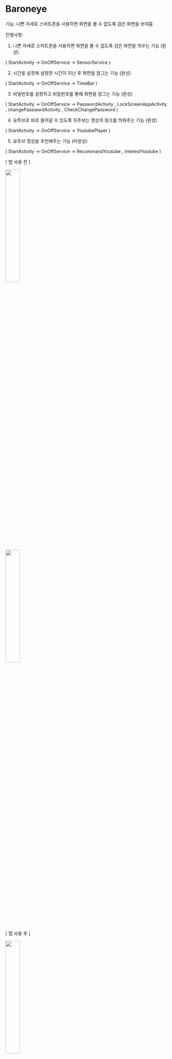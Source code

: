 # Baroneye

기능: 나쁜 자세로 스마트폰을 사용하면 화면을 볼 수 없도록 검은 화면을 보여줌

진행사항: 
1. 나쁜 자세로 스마트폰을 사용하면 화면을 볼 수 없도록 검은 화면을 띄우는 기능 (완성) 

( StartActivity -> OnOffService -> SensorService )

2. 시간을 설정해 설정한 시간이 지난 후 화면을 잠그는 기능 (완성)

( StartActivity -> OnOffService -> TimeBar )

3. 비밀번호를 설정하고 비밀번호를 통해 화면을 잠그는 기능 (완성)

( StartActivity -> OnOffService -> PasswordActivity , LockScreenAppActivity , changePasswordActivity , CheckChangePassword )

4. 유투브로 바로 들어갈 수 있도록 자주보는 영상의 링크를 띄워주는 기능 (완성)

( StartActivity -> OnOffService -> YoutubePlayer )

5. 유투브 영상을 추천해주는 기능 (미완성)

( StartActivity -> OnOffService -> RecommandYoutube , InterestYoutube )


[ 앱 사용 전 ]


<img src="https://user-images.githubusercontent.com/39851922/64074325-ac7d1880-cce4-11e9-9c41-3ea4132679c9.png" width="30%"></img>


<img src="https://user-images.githubusercontent.com/39851922/64074335-ba329e00-cce4-11e9-9d3d-6ebcfb2194f4.png" width="30%"></img>


[ 앱 사용 후 ]


<img src="https://user-images.githubusercontent.com/39851922/64074330-b1da6300-cce4-11e9-8b0b-4481d4380e71.png" width="30%"></img>


<img src="https://user-images.githubusercontent.com/39851922/64074328-b0109f80-cce4-11e9-8a52-70e2aea56f23.png" width="30%"></img>

<img src="https://user-images.githubusercontent.com/39851922/64074339-be5ebb80-cce4-11e9-97c7-855b052b0b31.png" width="30%"></img>


[ 결과 ]


<img src="https://user-images.githubusercontent.com/39851922/64074400-a9365c80-cce5-11e9-9037-6b53e485aba8.png" width="80%"></img>
